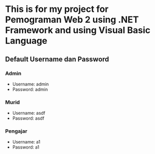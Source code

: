 # This is for my project for Pemograman Web 2 using .NET Framework and using Visual Basic Language

## Default Username dan Password

### Admin
- Username: admin
- Password: admin

### Murid
- Username: asdf
- Password: asdf

### Pengajar
- Username: a1
- Password: a1

